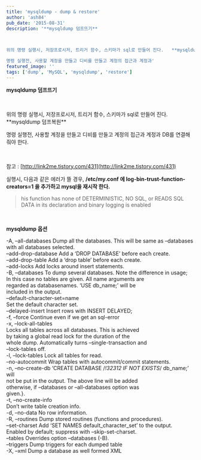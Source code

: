 ```yaml
---
title: 'mysqldump - dump & restore'
author: 'ash84'
pub_date: '2015-08-31'
description: '**mysqldump 덤프뜨기**

 

위의 명령 실행시, 저장프로시저, 트리거 함수, 스키마가 sql로 만들어 진다.   **mysqldump 덤프복원**  

명령 실행전, 사용할 계정을 만들고 디비를 만들고 계정의 접근과 계정과'
featured_image: ''
tags: ['dump', 'MySQL', 'mysqldump', 'restore']
---
```



**mysqldump 덤프뜨기**

 

<script src="https://gist.github.com/AhnSeongHyun/9c2d3d442f28a425d709.js"></script>위의 명령 실행시, 저장프로시저, 트리거 함수, 스키마가 sql로 만들어 진다.   **mysqldump 덤프복원**  <script src="https://gist.github.com/AhnSeongHyun/24bf4acc011a87f37713.js"></script>

명령 실행전, 사용할 계정을 만들고 디비를 만들고 계정의 접근과 계정과 DB를 연결해 줘야 한다.

 

참고 : [http://link2me.tistory.com/431](http://link2me.tistory.com/431)

실행시, 다음과 같은 에러가 뜰 경우, **/etc/my.conf 에 log-bin-trust-function-creators=1 을 추가하고 mysql을 재시작 한다.**

> his function has none of DETERMINISTIC, NO SQL, or READS SQL DATA in its declaration and binary logging is enabled

 

**mysqldump 옵션**

-A, –all-databases Dump all the databases. This will be same as –databases  
 with all databases selected.  
 –add-drop-database Add a ‘DROP DATABASE’ before each create.  
 –add-drop-table Add a ‘drop table’ before each create.  
 –add-locks Add locks around insert statements.  
 -B, –databases To dump several databases. Note the difference in usage;  
 In this case no tables are given. All name arguments are  
 regarded as databasenames. ‘USE db_name;’ will be  
 included in the output.  
 –default-character-set=name  
 Set the default character set.  
 –delayed-insert Insert rows with INSERT DELAYED;  
 -f, –force Continue even if we get an sql-error  
 -x, –lock-all-tables  
 Locks all tables across all databases. This is achieved  
 by taking a global read lock for the duration of the  
 whole dump. Automatically turns –single-transaction and  
 –lock-tables off.  
 -l, –lock-tables Lock all tables for read.  
 –no-autocommit Wrap tables with autocommit/commit statements.  
 -n, –no-create-db ‘CREATE DATABASE /*!32312 IF NOT EXISTS*/ db_name;’ will  
 not be put in the output. The above line will be added  
 otherwise, if –databases or –all-databases option was  
 given.}.  
 -t, –no-create-info  
 Don’t write table creation info.  
 -d, –no-data No row information.  
 -R, –routines Dump stored routines (functions and procedures).  
 –set-charset Add ‘SET NAMES default_character_set’ to the output.  
 Enabled by default; suppress with –skip-set-charset.  
 –tables Overrides option –databases (-B).  
 –triggers Dump triggers for each dumped table  
 -X, –xml Dump a database as well formed XML



